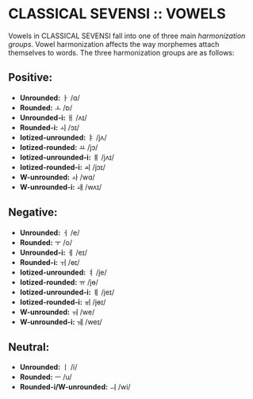 #  CLASSICAL SEVENSI :: VOWELS  #

Vowels in CLASSICAL SEVENSI fall into one of three main *harmonization groups*.
Vowel harmonization affects the way morphemes attach themselves to words.
The three harmonization groups are as follows:

##  Positive:  ##

- **Unrounded:** ㅏ /ɑ/
- **Rounded:** ㅗ /ɒ/
- **Unrounded-i:** ㅐ /ʌɪ/
- **Rounded-i:** ㅚ /ɔɪ/
- **Iotized-unrounded:** ㅑ /jʌ/
- **Iotized-rounded:** ㅛ /jɔ/
- **Iotized-unrounded-i:** ㅒ /jʌɪ/
- **Iotized-rounded-i:** ㆉ /jɔɪ/
- **W-unrounded:** ㅘ /wɑ/
- **W-unrounded-i:** ㅙ /wʌɪ/

##  Negative:  ##

- **Unrounded:** ㅓ /e/
- **Rounded:** ㅜ /o/
- **Unrounded-i:** ㅔ /eɪ/
- **Rounded-i:** ㅟ /ɵɪ/
- **Iotized-unrounded:** ㅕ /je/
- **Iotized-rounded:** ㅠ /jɵ/
- **Iotized-unrounded-i:** ㅖ /jeɪ/
- **Iotized-rounded-i:** ㆌ /jɵɪ/
- **W-unrounded:** ㅝ /we/
- **W-unrounded-i:** ㅞ /weɪ/

##  Neutral:  ##

- **Unrounded:** ㅣ /i/
- **Rounded:** ㅡ /u/
- **Rounded-i/W-unrounded:** ㅢ /wi/
